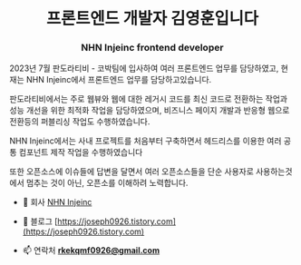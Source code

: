 <h1 align="center">프론트엔드 개발자 김영훈입니다</h1>
<h3 align="center">NHN Injeinc frontend developer</h3>

2023년 7월 판도라티비 - 코박팀에 입사하여 여러 프론트엔드 업무를 담당하였고, 현재는 NHN Injeinc에서 프론트엔드 업무를 담당하고있습니다.

판도라티비에서는 주로 웹뷰와 웹에 대한 레거시 코드를 최신 코드로 전환하는 작업과 성능 개선을 위한 최적화 작업을 담당하였으며, 비즈니스 페이지 개발과 반응형 웹으로 전환등의 퍼블리싱 작업도 수행하였습니다.

NHN Injeinc에서는 사내 프로젝트를 처음부터 구축하면서 헤드리스를 이용한 여러 공통 컴포넌트 제작 작업을 수행하였습니다

또한 오픈소스에 이슈들에 답변을 달면서 여러 오픈소스들을 단순 사용자로 사용하는것에서 멈추는 것이 아닌, 오픈소를 이해하려 노력합니다.

- 🔭 회사 [NHN Injeinc](https://www.injeinc.co.kr/new/main/main.asp)

- 📝 블로그 [https://joseph0926.tistory.com](https://joseph0926.tistory.com)

- 📫 연락처 **rkekqmf0926@gmail.com**
